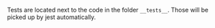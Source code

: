 Tests are located next to the code in the folder `__tests__`. Those will be picked up by jest automatically.

